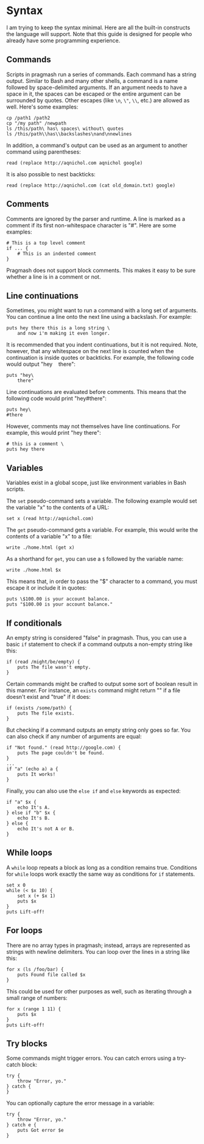 # Syntax

I am trying to keep the syntax minimal. Here are all the built-in constructs the language will support. Note that this guide is designed for people who already have some programming experience.

## Commands

Scripts in pragmash run a series of commands. Each command has a string output. Similar to Bash and many other shells, a command is a name followed by space-delimited arguments. If an argument needs to have a space in it, the spaces can be escaped or the entire argument can be surrounded by quotes. Other escapes (like `\n`, `\"`, `\\`, etc.) are allowed as well. Here's some examples:

    cp /path1 /path2
    cp "/my path" /newpath
    ls /this/path\ has\ spaces\ without\ quotes
    ls /this/path\\has\\backslashes\nand\nnewlines

In addition, a command's output can be used as an argument to another command using parentheses:

    read (replace http://aqnichol.com aqnichol google)

It is also possible to nest backticks:

    read (replace http://aqnichol.com (cat old_domain.txt) google)

## Comments

Comments are ignored by the parser and runtime. A line is marked as a comment if its first non-whitespace character is "#". Here are some examples:

    # This is a top level comment
    if ... {
        # This is an indented comment
    }

Pragmash does not support block comments. This makes it easy to be sure whether a line is in a comment or not.

## Line continuations

Sometimes, you might want to run a command with a long set of arguments. You can continue a line onto the next line using a backslash. For example:

    puts hey there this is a long string \
        and now i'm making it even longer.

It is recommended that you indent continuations, but it is not required. Note, however, that any whitespace on the next line is counted when the continuation is inside quotes or backticks. For example, the following code would output "hey&nbsp;&nbsp;&nbsp;&nbsp;there":

    puts "hey\
        there"

Line continuations are evaluated before comments. This means that the following code would print "hey#there":

    puts hey\
    #there

However, comments may not themselves have line continuations. For example, this would print "hey there":

    # this is a comment \
    puts hey there

## Variables

Variables exist in a global scope, just like environment variables in Bash scripts.

The `set` pseudo-command sets a variable. The following example would set the variable "x" to the contents of a URL:

    set x (read http://aqnichol.com)

The `get` pseudo-command gets a variable. For example, this would write the contents of a variable "x" to a file:

    write ./home.html (get x)

As a shorthand for `get`, you can use a `$` followed by the variable name:

    write ./home.html $x

This means that, in order to pass the "$" character to a command, you must escape it or include it in quotes:

    puts \$100.00 is your account balance.
    puts "$100.00 is your account balance."

## If conditionals

An empty string is considered "false" in pragmash. Thus, you can use a basic `if` statement to check if a command outputs a non-empty string like this:

    if (read /might/be/empty) {
        puts The file wasn't empty.
    }

Certain commands might be crafted to output some sort of boolean result in this manner. For instance, an `exists` command might return "" if a file doesn't exist and "true" if it does:

    if (exists /some/path) {
        puts The file exists.
    }

But checking if a command outputs an empty string only goes so far. You can also check if any number of arguments are equal:

    if "Not found." (read http://google.com) {
        puts The page couldn't be found.
    }
    ...
    if "a" (echo a) a {
        puts It works!
    }

Finally, you can also use the `else if` and `else` keywords as expected:

    if "a" $x {
        echo It's A.
    } else if "b" $x {
        echo It's B.
    } else {
        echo It's not A or B.
    }

## While loops

A `while` loop repeats a block as long as a condition remains true. Conditions for `while` loops work exactly the same way as conditions for `if` statements.

    set x 0
    while (< $x 10) {
        set x (+ $x 1)
        puts $x
    }
    puts Lift-off!

## For loops

There are no array types in pragmash; instead, arrays are represented as strings with newline delimiters. You can loop over the lines in a string like this:

    for x (ls /foo/bar) {
        puts Found file called $x
    }

This could be used for other purposes as well, such as iterating through a small range of numbers:

    for x (range 1 11) {
        puts $x
    }
    puts Lift-off!

## Try blocks

Some commands might trigger errors. You can catch errors using a try-catch block:

    try {
        throw "Error, yo."
    } catch {
    }

You can optionally capture the error message in a variable:

    try {
        throw "Error, yo."
    } catch e {
        puts Got error $e
    }

